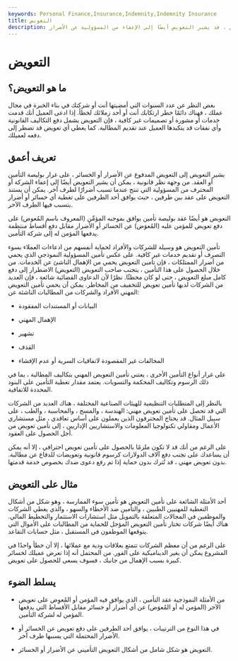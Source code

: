 ```yaml
---
keywords: Personal Finance,Insurance,Indemnity,Indemnity Insurance
title: التعويض
description: التعويض هو تعويض عن الأضرار أو الخسائر. عند استخدامه بالمعنى القانوني ، قد يشير التعويض أيضًا إلى الإعفاء من المسؤولية عن الأضرار.
---
```


# التعويض
## ما هو التعويض؟

بغض النظر عن عدد السنوات التي أمضيتها أنت أو شركتك في بناء الخبرة في مجال عملك ، فهناك دائمًا خطر ارتكابك أنت أو أحد زملائك لخطأ. إذا ادعى العميل أنك قدمت خدمات أو مشورة أو تصميمات غير كافية ، فإن التعويض يشمل دفع التكاليف القانونية وأي نفقات قد يتكبدها العميل عند تقديم المطالبة. كما يغطي أي تعويض قد تضطر إلى دفعه لعميلك.

## تعريف أعمق

يشير التعويض إلى التعويض المدفوع عن الأضرار أو الخسائر ، على غرار بوليصة التأمين أو العقد. من وجهة نظر قانونية ، يمكن أن يشير التعويض أيضًا إلى إعفاء الشركة أو المحترف من المسؤولية التي تنتج عندما تسبب أضرارًا لطرف آخر. يمكن أن يستند التعويض على عقد بين طرفين ، حيث يوافق أحد الطرفين على تغطية أي خسائر أو أضرار يتسبب فيها الطرف الآخر.

التعويض هو أيضًا عقد بوليصة تأمين يوافق بموجبه المؤمِّن (المعروف باسم المُعوض) على دفع تعويض للمؤمن عليه (المُعوَض) عن الخسائر أو الأضرار مقابل دفع أقساط منتظمة يدفعها المؤمن له إلى شركة التأمين.

تأمين التعويض هو وسيلة للشركات والأفراد لحماية أنفسهم من ادعاءات العملاء بسوء التصرف أو تقديم خدمات غير كافية. على عكس تأمين المسؤولية النموذجي الذي يحمي من أضرار الممتلكات ، فإن تأمين التعويض يحمي من الإهمال الناشئ عن الخدمات. من خلال الحصول على هذا التأمين ، يتجنب صاحب التعويض (التعويض) الاضطرار إلى دفع كامل مبلغ التعويض ، حتى لو كان مخطئًا. نظرًا لأن الدعاوى القضائية شائعة ، فإن العديد من الشركات لديها تأمين تعويض للتخفيف من المخاطر. يمكن أن يحمي تأمين التعويض المهني الأفراد والشركات من المطالبات الناشئة عن:

- البيانات أو المستندات المفقودة

- الإهمال المهني

- تشهير

- القذف

- المخالفات غير المقصودة لاتفاقيات السرية أو عدم الإفشاء

على غرار أنواع التأمين الأخرى ، يعتني تأمين التعويض المهني بتكاليف المطالبة ، بما في ذلك الرسوم وتكاليف المحكمة والتسويات. يعتمد مقدار تغطية التأمين على البنود المحددة للاتفاقية.

بالنظر إلى المتطلبات التنظيمية للهيئات الصناعية المختلفة ، هناك العديد من الشركات التي قد تحصل على تأمين تعويض مهني: الهندسة ، والمسح ، والمحاسبة ، والطب ، على سبيل المثال. قد يحتاج المحترفون الذين يعملون على أساس تعاقدي ، مثل مستشاري الأعمال ومقاولي تكنولوجيا المعلومات والاستشاريين الإداريين ، إلى تأمين تعويض من أجل الحصول على العقود.

على الرغم من أنك قد لا تكون ملزمًا بالحصول على تأمين تعويض احترافي ، إلا أنه يمكن أن يساعدك على تجنب دفع آلاف الدولارات كرسوم قانونية وتعويضات للدفاع عن مطالبة. بدون تعويض مهني ، قد تُترك بدون حماية إذا تم رفع دعوى ضدك بخصوص خدمة قدمتها.

## مثال على التعويض

أحد الأمثلة الشائعة على تأمين التعويض هو تأمين سوء الممارسة ، وهو شكل من أشكال التغطية للمهنيين الطبيين ، والتأمين ضد الأخطاء والسهو ، والذي يغطي الشركات والموظفين في المجالات المتعلقة بالتمويل مثل استشارات الاستثمار والتخطيط المالي. هناك أيضًا شركات تختار تأمين التعويض المؤجل للحماية من المطالبات على الأموال التي يتوقعها الموظفون في المستقبل ، مثل حسابات التقاعد.

على الرغم من أن معظم الشركات تتمتع بعلاقات ودية مع عملائها ، إلا أن خطأ واحدًا في المشروع يمكن أن يغير الديناميكية على الفور. من المحتمل أنه إذا تعرض عميلك لخسائر كبيرة بسبب الإهمال من جانبك ، فسوف يسعى للحصول على تعويض.



## يسلط الضوء

- من الأمثلة النموذجية عقد التأمين ، الذي يوافق فيه المؤمن أو المُعوِض على تعويض الآخر (المؤمن له أو المُعوَض) عن أي أضرار أو خسائر مقابل الأقساط التي يدفعها المؤمن له لشركة التأمين.

- في هذا النوع من الترتيبات ، يوافق أحد الطرفين على دفع تعويض عن الخسائر أو الأضرار المحتملة التي يسببها طرف آخر.

- التعويض هو شكل شامل من أشكال التعويض التأميني عن الأضرار أو الخسائر.

